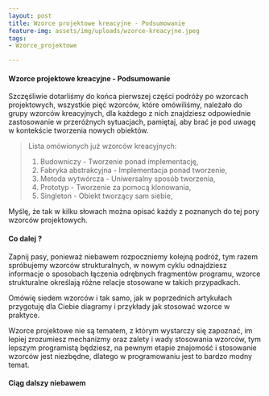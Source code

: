 ```yaml
---
layout: post
title: Wzorce projektowe kreacyjne - Podsumowanie
feature-img: assets/img/uploads/wzorce-kreacyjne.jpeg
tags:
- Wzorce_projektowe

---
```

#### Wzorce projektowe kreacyjne - Podsumowanie

Szczęśliwie dotarliśmy do końca pierwszej części podróży po wzorcach projektowych, wszystkie pięć wzorców, które omówiliśmy, należało do grupy wzorców kreacyjnych, dla każdego z nich znajdziesz odpowiednie zastosowanie w przeróżnych sytuacjach, pamiętaj, aby brać je pod uwagę w kontekście tworzenia nowych obiektów.

> Lista omówionych już wzorców kreacyjnych:
>
> 1. Budowniczy - Tworzenie ponad implementację,
> 2. Fabryka abstrakcyjna - Implementacja ponad tworzenie,
> 3. Metoda wytwórcza - Uniwersalny sposób tworzenia,
> 4. Prototyp - Tworzenie za pomocą klonowania,
> 5. Singleton - Obiekt tworzący sam siebie,

Myślę, że tak w kilku słowach można opisać każdy z poznanych do tej pory wzorców projektowych.

#### Co dalej ?

Zapnij pasy, ponieważ niebawem rozpoczniemy kolejną podróż, tym razem spróbujemy wzorców strukturalnych, w nowym cyklu odnajdziesz informacje o sposobach łączenia odrębnych fragmentów programu, wzorce strukturalne określają różne relacje stosowane w takich przypadkach.

Omówię siedem wzorców i tak samo, jak w poprzednich artykułach przygotuję dla Ciebie diagramy i przykłady jak stosować wzorce w praktyce.

Wzorce projektowe nie są tematem, z którym wystarczy się zapoznać, im lepiej zrozumiesz mechanizmy oraz zalety i wady stosowania wzorców, tym lepszym programistą będziesz, na pewnym etapie znajomość i stosowanie wzorców jest niezbędne, dlatego w programowaniu jest to bardzo modny temat.

#### Ciąg dalszy niebawem